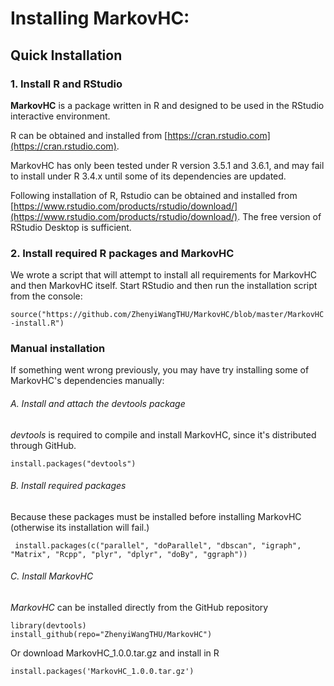 # Installing MarkovHC:

## Quick Installation

### 1. Install R and RStudio

**MarkovHC** is a package written in R and designed to be used in the RStudio interactive environment.

R can be obtained and installed from [https://cran.rstudio.com](https://cran.rstudio.com). 

MarkovHC has only been tested under R version 3.5.1 and 3.6.1, and may fail to install under R 3.4.x until some of its dependencies are updated.

Following installation of R, Rstudio can be obtained and installed from [https://www.rstudio.com/products/rstudio/download/](https://www.rstudio.com/products/rstudio/download/). The free version of RStudio Desktop is sufficient.

### 2. Install required R packages and MarkovHC

We wrote a script that will attempt to install all requirements for MarkovHC and then MarkovHC itself. Start RStudio and then run the installation script from the console:

```source("https://github.com/ZhenyiWangTHU/MarkovHC/blob/master/MarkovHC-install.R")```

### Manual installation

If something went wrong previously, you may have try installing some of MarkovHC's dependencies manually:

###### A. Install and attach the *devtools* package

*devtools* is required to compile and install MarkovHC, since it's distributed through GitHub.

```install.packages("devtools")```
     
###### B. Install required packages

Because these packages must be installed before installing MarkovHC (otherwise its installation will fail.)

``` install.packages(c("parallel", "doParallel", "dbscan", "igraph", "Matrix", "Rcpp", "plyr", "dplyr", "doBy", "ggraph"))```
     
###### C. Install MarkovHC

*MarkovHC* can be installed directly from the GitHub repository

```library(devtools)```  
```install_github(repo="ZhenyiWangTHU/MarkovHC")```

Or download MarkovHC_1.0.0.tar.gz and install in R

```install.packages('MarkovHC_1.0.0.tar.gz')```
